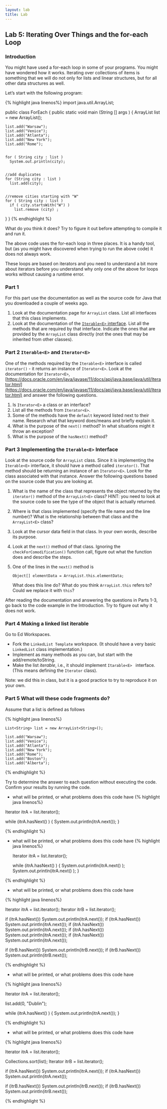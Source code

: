 ```yaml
---
layout: lab
title: Lab
---
```

<!--
<div class="lab-right" markdown="1">

__due date:__ 7 days from the time you start the lab or
October 14
(whichever comes first)

__submission mode:__ group

</div>
-->
<main markdown="1" class="lab">

## Lab 5: Iterating Over Things and the for-each Loop

### Introduction

You might have used a for-each loop in some of your programs.
You might have wondered how it works. Iterating over collections of items is something that
we will do not only for lists and linear structures,
but for all other data structures as well.

Let’s start with the following program:


{% highlight java linenos%}
import java.util.ArrayList;

public class ForEach {
  public static void main (String [] args ) {
    ArrayList<String> list = new ArrayList<String>();


    list.add("Warsaw");
    list.add("Venice");
    list.add("Atlanta");
    list.add("New York");
    list.add("Rome");


    for ( String city : list )
      System.out.println(city);


    //add duplicates
    for (String city : list )
      list.add(city);


    //remove cities starting with "W"
    for ( String city : list )
      if ( city.startsWith("W") )
        list.remove (city) ;
  }
}
{% endhighlight %}


What do you think it does? Try to figure it out before attempting to compile it and run it.

The above code uses the for-each loop in three places. It is a handy tool,
but (as you might have discovered when trying to run the above code) it does not
always work.

These loops are based on iterators and you need to understand a bit more about
iterators before you understand why only one of the above for loops works without
causing a runtime error.


### Part 1

For this part use the documentation as well as the source code for Java
 that you downloaded a couple of weeks ago.


1. Look at the documentation page for `ArrayList` class. List all interfaces that
this class implements.
2. Look at the documentation of the
[`Iterable<E>` interface](https://docs.oracle.com/en/java/javase/11/docs/api/java.base/java/lang/Iterable.html).
List all the methods that are required by that interface. Indicate the ones
that are provided by the `ArrayList` class directly (not the ones that may be
inherited from other classes).



### Part 2  `Iterable<E>` and `Iterator<E>`

One of the methods required by the `Iterable<E>` interface is called
`iterator()` - it returns an instance of  `Iterator<E>`. Look at the documentation
for `Iterator<E>`,
[https://docs.oracle.com/en/java/javase/11/docs/api/java.base/java/util/Iterator.html](https://docs.oracle.com/en/java/javase/11/docs/api/java.base/java/util/Iterator.html)
and answer the following questions.

1. Is `Iterator<E>` a class or an interface?
2. List all the methods from `Iterator<E>`.
3. Some of the methods have the `default` keyword listed next to their name.
Research what that keyword does/means and briefly explain it.
4. What is the purpose of the `next()` method? In what situations might it
throw an exception?
5. What is the purpose of the `hasNext()` method?


### Part 3   Implementing the `Iterable<E>` Interface

Look at the source code for `ArrayList` class. Since it is implementing the
`Iterable<E>` interface, it should have a method called `iterator()`.
That method should be returning an instance of an `Iterator<E>`. Look for the
class associated with that instance.  Answer the following questions based on
the source code that you are looking at.


1. What is the name of the class that represents the object returned by the
`iterator()` method of the `ArrayList<E>` class? HINT: you need to look at the
source code to see the type of the object that is actually returned.
2. Where is that class implemented (specify the file name and the line number)?
What is the relationship between that class and the `ArrayList<E>` class?
3. Look at the cursor data field in that class. In your own words, describe its purpose.
4. Look at the `next()` method of that class. Ignoring the `checkForComodification()`
function call, figure out what the function does and describe the steps.
5. One of the lines in the `next()` method is

    ```
    Object[] elementData = ArrayList.this.elementData;
    ```
    What does this line do? What do you think `ArrayList.this` refers to? Could
    we replace it with `this`?


After reading the documentation and answering the questions in Parts 1-3, go back
to the code example in the Introduction. Try to figure out why it does not work.


### Part 4   Making a linked list iterable

Go to Ed Workspaces.
- Fork the `LinkedList Template` workspace.
(It should have a very basic `LinkedList` class implementation.)
- Implement as many methods as you can, but start with the add/remote/toString.
- Make the list _iterable_, i.e., it should implement `Itarable<E> ` interface. (This means defining the `Iterator` class).

Note: we did this in class, but it is a good practice to try to reproduce it on your own.

### Part 5  What will these code fragments do?

Assume that a list is defined as follows


{% highlight java linenos%}

    List<String> list = new ArrayList<String>();

    list.add("Warsaw");
    list.add("Venice");
    list.add("Atlanta");
    list.add("New York");
    list.add("Rome");
    list.add("Boston");
    list.add("Alberta");


{% endhighlight %}

Try to determine the answer to each question without executing the code. Confirm your results by running the code.


-  what will be printed, or what problems does this code have
{% highlight java linenos%}

  Iterator<String> itrA = list.iterator();

  while (itrA.hasNext() ) {
    System.out.println(itrA.next());
  }

{% endhighlight %}

- what will be printed, or what problems does this code have
{% highlight java linenos%}

  Iterator<String> itrA = list.iterator();

  while (itrA.hasNext() ) {
    System.out.println(itrA.next() );
    System.out.println(itrA.next() );
  }

{% endhighlight %}

- what will be printed, or what problems does this code have


{% highlight java linenos%}

  Iterator<String> itrA = list.iterator();
  Iterator<String> itrB = list.iterator();

  if (itrA.hasNext())   System.out.println(itrA.next());
  if (itrA.hasNext())   System.out.println(itrA.next());
  if (itrA.hasNext())   System.out.println(itrA.next());
  if (itrA.hasNext())   System.out.println(itrA.next());
  if (itrA.hasNext())   System.out.println(itrA.next());

  if (itrB.hasNext())   System.out.println(itrB.next());
  if (itrB.hasNext())   System.out.println(itrB.next());


{% endhighlight %}

-  what will be printed, or what problems does this code have


{% highlight java linenos%}

  Iterator<String> itrA = list.iterator();

  list.add(0, "Dublin");

  while (itrA.hasNext() ) {
    System.out.println(itrA.next());
  }



{% endhighlight %}


- what will be printed, or what problems does this code have


{% highlight java linenos%}

  Iterator<String> itrA = list.iterator();

  Collections.sort(list);
  Iterator<String> itrB = list.iterator();

  if (itrA.hasNext())   System.out.println(itrA.next());
  if (itrA.hasNext())   System.out.println(itrA.next());

  if (itrB.hasNext())   System.out.println(itrB.next());
  if (itrB.hasNext())   System.out.println(itrB.next());


{% endhighlight %}






</main>
